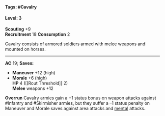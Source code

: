 #### Tags: #Cavalry  
#### Level: 3

**Scouting** +9  
**Recruitment** 18
**Consumption** 2  

Cavalry consists of armored soldiers armed with melee weapons and mounted on horses.  

---
**AC** 19; 
**Saves:**
- **Maneuver** +12 (high) 
- **Morale** +6 (high)  
**HP** 4 ([[Rout Threshold]] 2)  
**Melee** weapons +12

**Overrun** Cavalry armies gain a +1 status bonus on weapon attacks against #Infantry and #Skirmisher armies, but they suffer a –1 status penalty on Maneuver and Morale saves against area attacks and [mental](https://2e.aonprd.com/Traits.aspx?ID=106) attacks.